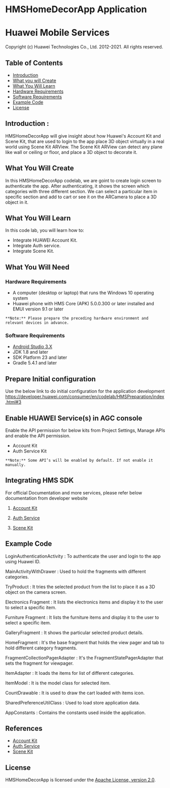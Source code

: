 # HMSHomeDecorApp Application

# Huawei Mobile Services
Copyright (c) Huawei Technologies Co., Ltd. 2012-2021. All rights reserved.

## Table of Contents

* [Introduction](#introduction)
* [What you will Create](#what-you-will-create)
* [What You Will Learn](#what-you-will-learn)
* [Hardware Requirements](#hardware-requirements)
* [Software Requirements](#software-requirements)
* [Example Code](#example-code)
* [License](#license)

## Introduction :

HMSHomeDecorApp will give insight about how Huawei's Account Kit and Scene Kit, that are used to login to the app place 3D object virtually in a real world using Scene Kit ARView. The Scene Kit ARView can detect any plane like wall or ceiling or floor, and place a 3D object to decorate it.

## What You Will Create

In this HMSHomeDecorApp codelab, we are goint to create login screen to authenticate the app. After authenticating, it shows the screen which categories with three different section. We can select a particular item in specific section and add to cart or see it on the ARCamera to place a 3D object in it. 

## What You Will Learn

In this code lab, you will learn how to:

*	Integrate HUAWEI Account Kit.
*	Integrate Auth service. 
*	Integrate Scene Kit.



## What You Will Need

### Hardware Requirements

*	A computer (desktop or laptop) that runs the Windows 10 operating system
*	Huawei phone with HMS Core (APK) 5.0.0.300 or later installed and EMUI version 9.1 or later
```
**Note:** Please prepare the preceding hardware environment and relevant devices in advance.
```
### Software Requirements

*	[Android Studio 3.X](https://developer.android.com/studio)
*	JDK 1.8 and later 
*	SDK Platform 23 and later
*	Gradle 5.4.1 and later

## Prepare Initial configuration

Use the below link to do initial configuration for the application development
https://developer.huawei.com/consumer/en/codelab/HMSPreparation/index.html#3

## Enable HUAWEI Service(s) in AGC console

Enable the API permission for below kits from Project Settings, Manage APIs and enable the API permission.

*	Account Kit
*	Auth Service Kit


```
**Note:** Some API’s will be enabled by default. If not enable it manually.
```

## Integrating HMS SDK
For official Documentation and more services, please refer below documentation from developer website

1.	[Account Kit](https://developer.huawei.com/consumer/en/doc/development/HMSCore-Guides/introduction-0000001050048870)

2.	[Auth Service](https://developer.huawei.com/consumer/en/doc/development/AppGallery-connect-Guides/agc-auth-introduction-0000001053732605)

3.	[Scene Kit](https://developer.huawei.com/consumer/en/doc/development/graphics-Guides/service-introduction-0000001050163355)


## Example Code

LoginAuthenticationActivity : To authenticate the user and login to the app using Huawei ID.

MainActivityWithDrawer : Used to hold the fragments with different categories.

TryProduct : It tries the selected product from the list to place it as a 3D object on the camera screen.

Electronics Fragment : It lists the electronics items and display it to the user to select a specific item.

Furniture Fragment : It lists the furniture items and display it to the user to select a specific item.

GalleryFragment : It shows the particular selected product details.

HomeFragment : It's the base fragment that holds the view pager and tab to hold different category fragments.

FragmentCollectionPagerAdapter : It's the FragmentStatePagerAdapter that sets the fragment for viewpager.

ItemAdapter : It loads the items for list of different categories.

ItemModel : It is the model class for selected item.

CountDrawable : It is used to draw the cart loaded with items icon. 

SharedPreferenceUtilClass : Used to load store application data.

AppConstants : Contains the constants used inside the application.

## References

*	[Account Kit](https://developer.huawei.com/consumer/en/doc/development/HMSCore-Guides/introduction-0000001050048870)
*	[Auth Service](https://developer.huawei.com/consumer/en/doc/development/AppGallery-connect-Guides/agc-auth-introduction-0000001053732605)
*	[Scene Kit](https://developer.huawei.com/consumer/en/doc/development/graphics-Guides/service-introduction-0000001050163355)


## License

HMSHomeDecorApp is licensed under the [Apache License, version 2.0](http://www.apache.org/licenses/LICENSE-2.0).